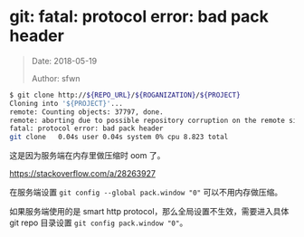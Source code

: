 # git: fatal: protocol error: bad pack header

> Date:  2018-05-19
>
> Author: sfwn

```bash
$ git clone http://${REPO_URL}/${ROGANIZATION}/${PROJECT}
Cloning into '${PROJECT}'...
remote: Counting objects: 37797, done.
remote: aborting due to possible repository corruption on the remote side.
fatal: protocol error: bad pack header
git clone   0.04s user 0.04s system 0% cpu 8.823 total
```

这是因为服务端在内存里做压缩时 oom 了。

https://stackoverflow.com/a/28263927

在服务端设置 `git config --global pack.window "0"` 可以不用内存做压缩。

如果服务端使用的是 smart http protocol，那么全局设置不生效，需要进入具体 git repo 目录设置 `git config pack.window "0"`。